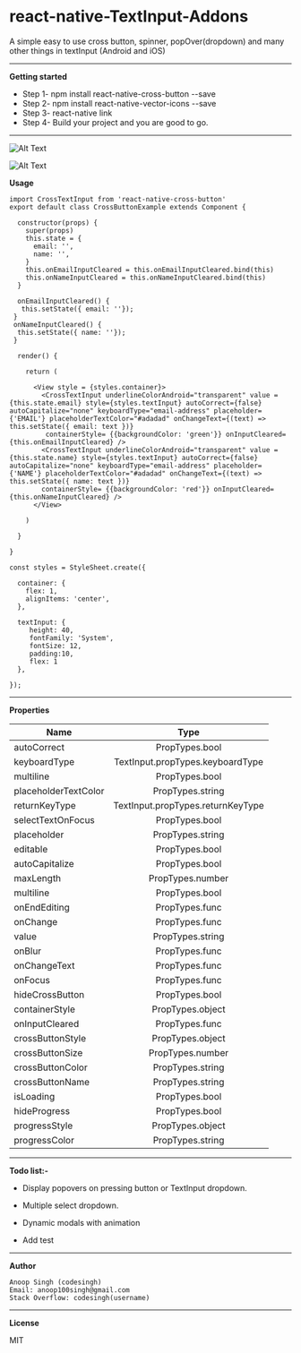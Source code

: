 # react-native-TextInput-Addons
A simple easy to use cross button, spinner, popOver(dropdown) and many other things in textInput (Android and iOS) 

----------

**Getting started**

 - Step 1-
           npm install react-native-cross-button --save
 - Step 2-
        npm install react-native-vector-icons --save
 - Step 3-
        react-native link
 - Step 4-
       Build your project and you are good to go.
       
----------       

![Alt Text](https://j.gifs.com/DRv0k5.gif)


![Alt Text](https://j.gifs.com/WnV8nn.gif)

**Usage**

    import CrossTextInput from 'react-native-cross-button'
    export default class CrossButtonExample extends Component {
      
      constructor(props) {
        super(props)
        this.state = {
          email: '',
          name: '',
        }  
        this.onEmailInputCleared = this.onEmailInputCleared.bind(this)
        this.onNameInputCleared = this.onNameInputCleared.bind(this)
      }
      
      onEmailInputCleared() {
       this.setState({ email: ''});
     }
     onNameInputCleared() {
      this.setState({ name: ''});
     }
      
      render() {
      
        return (
          
          <View style = {styles.container}>
            <CrossTextInput underlineColorAndroid="transparent" value = {this.state.email} style={styles.textInput} autoCorrect={false} autoCapitalize="none" keyboardType="email-address" placeholder={'EMAIL'} placeholderTextColor="#adadad" onChangeText={(text) => this.setState({ email: text })}
             containerStyle= {{backgroundColor: 'green'}} onInputCleared={this.onEmailInputCleared} />
            <CrossTextInput underlineColorAndroid="transparent" value = {this.state.name} style={styles.textInput} autoCorrect={false} autoCapitalize="none" keyboardType="email-address" placeholder={'NAME'} placeholderTextColor="#adadad" onChangeText={(text) => this.setState({ name: text })}
            containerStyle= {{backgroundColor: 'red'}} onInputCleared={this.onNameInputCleared} />
          </View>
          
        )    
        
      }
      
    }
    
    const styles = StyleSheet.create({
      
      container: {
        flex: 1,
        alignItems: 'center',
      },
      
      textInput: {
         height: 40,
         fontFamily: 'System',
         fontSize: 12,
         padding:10,
         flex: 1
      },
      
    });

----------

**Properties**

|  Name         | Type          |
| ------------- |:-------------:| 
| autoCorrect   | PropTypes.bool|
| keyboardType      | TextInput.propTypes.keyboardType |      
| multiline | PropTypes.bool |  
| placeholderTextColor |	PropTypes.string |
| returnKeyType	| TextInput.propTypes.returnKeyType |
| selectTextOnFocus | PropTypes.bool | 
| placeholder	| PropTypes.string |
| editable |	PropTypes.bool |
| autoCapitalize | PropTypes.bool |
| maxLength | PropTypes.number |
| multiline | PropTypes.bool |
| onEndEditing | PropTypes.func |
| onChange | PropTypes.func |
| value | PropTypes.string |    
| onBlur | PropTypes.func |
|  onChangeText |	PropTypes.func |
|   onFocus | PropTypes.func |
| hideCrossButton | PropTypes.bool |
| containerStyle | PropTypes.object |
| onInputCleared | PropTypes.func | 
| crossButtonStyle | PropTypes.object |
| crossButtonSize | PropTypes.number |
| crossButtonColor | PropTypes.string |
| crossButtonName | PropTypes.string |
| isLoading | PropTypes.bool |
| hideProgress | PropTypes.bool |
| progressStyle | PropTypes.object |
| progressColor | PropTypes.string |


----------

**Todo list:-**    

 -  Display popovers on pressing button or TextInput dropdown.

 -  Multiple select dropdown.

 -  Dynamic modals with animation

 -  Add test   
 
 ----------

**Author**

    Anoop Singh (codesingh)
    Email: anoop100singh@gmail.com
    Stack Overflow: codesingh(username)
    
----------    

**License**
    
MIT


